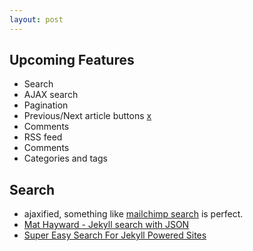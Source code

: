 ```yaml
---
layout: post
---
```


Upcoming Features
---
- Search
- AJAX search
- Pagination
- Previous/Next article buttons [x](http://www.dueyfinster.com/2013/04/document-it-please.html)
- Comments
- RSS feed
- Comments
- Categories and tags

Search
---
- ajaxified, something like [mailchimp search](http://blog.mailchimp.com/building-the-new-mailchimp/) is perfect.
- [Mat Hayward - Jekyll search with JSON](http://mathayward.com/jekyll-search/)
- [Super Easy Search For Jekyll Powered Sites](http://jrmiii.com/2009/03/03/super-easy-sidebar-search-for-jekyll-powered-sites.html)
